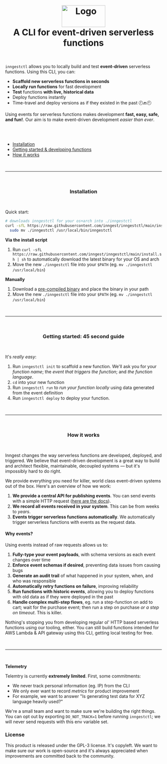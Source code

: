 <h1 align="center">
        <img src="https://www.inngest.com/logo-white.svg" alt="Logo" width="140" height="70"><br />
        A CLI for event-driven serverless functions
</h1>

<br />


`inngestctl` allows you to locally build and test **event-driven** serverless functions.  Using this CLI, you can:

- **Scaffold new serverless functions in seconds**
- **Locally run functions** for fast development
- **Test** functions **with live, historical data**
- Deploy functions instantly
- Time-travel and deploy versions as if they existed in the past 🕗🔙🕘

Using events for serverless functions makes development **fast, easy, safe, and fun!**.  Our aim is to make event-driven development _easier than ever_.

<br />
<br />

- <a href="#installation">Installation</a>
- <a href="#getting-started-45-second-guide">Getting started & developing functions</a>
- <a href="#how-it-works">How it works</a>

<br />
<hr />
<br />

<h3 align="center">Installation</h3>
<br />

Quick start:

```bash
# downloads inngestctl for your os+arch into ./inngestctl
curl -sfL https://raw.githubusercontent.com/inngest/inngestctl/main/install.sh | sh && \
  sudo mv ./inngestctl /usr/local/bin/inngestctl
```

<b>Via the install script</b>


1. Run `curl -sfL https://raw.githubusercontent.com/inngest/inngestctl/main/install.sh | sh` to automatically download the latest binary for your OS and arch
2. Move the new `./inngestctl` file into your `$PATH` (eg. `mv ./inngestctl /usr/local/bin`)

<b>Manually</b>

1. Download a [pre-compiled binary](https://github.com/inngest/inngestctl/releases) and place the binary in your path
2. Move the new `./inngestctl` file into your `$PATH` (eg. `mv ./inngestctl /usr/local/bin`)

<br />
<hr />
<br />

<h3 align="center">Getting started: 45 second guide</h3>
<br />

It's *really easy*:

1. Run `inngestctl init` to scaffold a new function.  We'll ask you for your *function name*; the *event that triggers the function*; and *the function language*.
2. `cd` into your new function
3. Run `inngestctl run` to *run your function locally* using data generated from the event definition
4. Run `inngestctl deploy` to deploy your function.

<br />
<hr />
<br />

<h3 align="center">How it works</h3>
<br />

Inngest changes the way serverless functions are developed, deployed, and triggered.  We believe that event-driven development is a great way to build and architect flexible, maintainable, decoupled systems — but it's impossibly hard to do right.

We provide everything you need for killer, world class event-driven systems out of the box.  Here's an overview of how we work:

1. **We provide a central API for publishing events**.  You can send events with a simple HTTP request ([here are the docs](https://www.inngest.com/docs/event-http-api-and-libraries)).
2. **We record all events received in your system**.  This can be from weeks to _years_.
3. **Events trigger serverless functions automatically**.  We automatically trigger serverless functions with events as the request data.

#### Why events?

Using events instead of raw requests allows us to:

1. **Fully-type your event payloads**, with schema versions as each event changes over time
2. **Enforce event schemas if desired**, preventing data issues from causing bugs
4. **Generate an audit trail** of what happened in your system, when, and who was responsible
5. **Automatically retry functions on failure**, improving reliability
6. **Run functions with historic events**, allowing you to deploy functions with old data as if they were deployed in the past
7. **Handle complex multi-step flows**, eg. run a step-function on add to cart; wait for the purchase event;  then run a step on purchase _or a step on timeout_.  This is killer.

Nothing's stopping you from developing regular ol' HTTP based serverless functions using our tooling, either.  You can still build functions intended for AWS Lambda & API gateway using this CLI, getting local testing for free.

<br />
<hr />
<br />

<b>Telemetry</b>

Telemtry is currently **extremely limited**.  First, some commitments:

- We never track personal information (eg. IP) from the CLI
- We only ever want to record _metrics_ for product improvement
- For example, we want to answer "Is generating test data for XYZ language heavily used?"
 
We're a small team and want to make sure we're building the right things.  You can opt out by exporting `DO_NOT_TRACK=1` before running `inngestctl`;  we will never send requests with this env variable set.

### License

This product is released under the GPL-3 license.  It's copyleft.  We want to make sure our work is open-source and it's always appreciated when improvements are committed back to the community.
